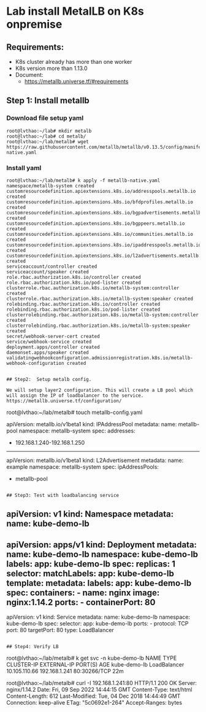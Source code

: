 # Lab install MetalLB on K8s onpremise
## Requirements:
- K8s cluster already has more than one worker
- K8s version more than 1.13.0
- Document:
  - https://metallb.universe.tf/#requirements

## Step 1: Install metallb 
### Download file setup yaml 
```
root@lvthao:~/lab# mkdir metalb
root@lvthao:~/lab# cd metalb/
root@lvthao:~/lab/metalb# wget https://raw.githubusercontent.com/metallb/metallb/v0.13.5/config/manifests/metallb-native.yaml
```
### Install yaml 
```
root@lvthao:~/lab/metalb# k apply -f metallb-native.yaml
namespace/metallb-system created
customresourcedefinition.apiextensions.k8s.io/addresspools.metallb.io created
customresourcedefinition.apiextensions.k8s.io/bfdprofiles.metallb.io created
customresourcedefinition.apiextensions.k8s.io/bgpadvertisements.metallb.io created
customresourcedefinition.apiextensions.k8s.io/bgppeers.metallb.io created
customresourcedefinition.apiextensions.k8s.io/communities.metallb.io created
customresourcedefinition.apiextensions.k8s.io/ipaddresspools.metallb.io created
customresourcedefinition.apiextensions.k8s.io/l2advertisements.metallb.io created
serviceaccount/controller created
serviceaccount/speaker created
role.rbac.authorization.k8s.io/controller created
role.rbac.authorization.k8s.io/pod-lister created
clusterrole.rbac.authorization.k8s.io/metallb-system:controller created
clusterrole.rbac.authorization.k8s.io/metallb-system:speaker created
rolebinding.rbac.authorization.k8s.io/controller created
rolebinding.rbac.authorization.k8s.io/pod-lister created
clusterrolebinding.rbac.authorization.k8s.io/metallb-system:controller created
clusterrolebinding.rbac.authorization.k8s.io/metallb-system:speaker created
secret/webhook-server-cert created
service/webhook-service created
deployment.apps/controller created
daemonset.apps/speaker created
validatingwebhookconfiguration.admissionregistration.k8s.io/metallb-webhook-configuration created


## Step2:  Setup metalb config. 

We will setup layer2 configuration. This will create a LB pool which will assign the IP of loadbalancer to the service.  https://metallb.universe.tf/configuration/

```
root@lvthao:~/lab/metalb#  touch metallb-config.yaml

apiVersion: metallb.io/v1beta1
kind: IPAddressPool
metadata:
  name: metallb-pool
  namespace: metallb-system
spec:
  addresses:
  - 192.168.1.240-192.168.1.250
---
apiVersion: metallb.io/v1beta1
kind: L2Advertisement
metadata:
  name: example
  namespace: metallb-system
spec:
  ipAddressPools:
  - metallb-pool
```

## Step3: Test with loadbalancing service
```
apiVersion: v1
kind: Namespace
metadata:
  name: kube-demo-lb
---
apiVersion: apps/v1
kind: Deployment
metadata:
  name: kube-demo-lb
  namespace: kube-demo-lb
  labels:
    app: kube-demo-lb
spec:
  replicas: 1
  selector:
    matchLabels:
      app: kube-demo-lb
  template:
    metadata:
      labels:
        app: kube-demo-lb
    spec:
      containers:
      - name: nginx
        image: nginx:1.14.2
        ports:
        - containerPort: 80
---
apiVersion: v1
kind: Service
metadata:
  name: kube-demo-lb
  namespace: kube-demo-lb
spec:
  selector:
    app: kube-demo-lb
  ports:
    - protocol: TCP
      port: 80
      targetPort: 80
  type: LoadBalancer
```

## Step4: Verify LB
```
root@lvthao:~/lab/metalb# k get svc -n  kube-demo-lb
NAME           TYPE           CLUSTER-IP      EXTERNAL-IP     PORT(S)        AGE
kube-demo-lb   LoadBalancer   10.105.110.66   192.168.1.241   80:30266/TCP   22m

root@lvthao:~/lab/metalb# curl -I 192.168.1.241:80
HTTP/1.1 200 OK
Server: nginx/1.14.2
Date: Fri, 09 Sep 2022 14:44:15 GMT
Content-Type: text/html
Content-Length: 612
Last-Modified: Tue, 04 Dec 2018 14:44:49 GMT
Connection: keep-alive
ETag: "5c0692e1-264"
Accept-Ranges: bytes
```

